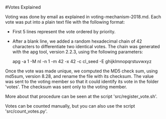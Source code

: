 #Votes Explained

Voting was done by email as explained in voting-mechanism-2018.md.
Each vote was put into a plain text file with the following format:

- First 5 lines represent the vote ordered by priority.

- After a blank line, we added a random hexadecimal chain of 42 characters to
  differentiate two identical votes. The chain was generated with the apg tool,
version 2.2.3, using the following parameters:

    apg -a 1 -M nl -n 1 -m 42 -x 42 -c cl_seed -E ghijklmnopqrstuvwxyz

Once the vote was made unique, we computed the MD5 check sum, using md5sum,
version 8.28, and rename the file with its checksum. The value was sent to the
voting member so that it could identify its vote in the folder 'votes'. The
checksum was sent only to the voting member.

More about that procedure can be seen at the script 'src/register_vote.sh'.

Votes can be counted manually, but you can also use the script
'src/count_votes.py'.

